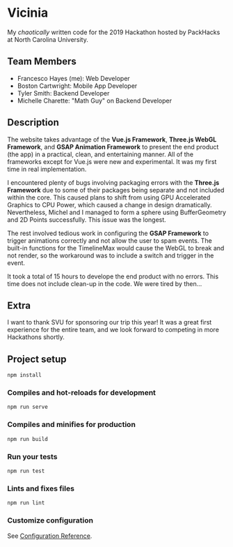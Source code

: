 # Vicinia
My *chaotically* written code for the 2019 Hackathon hosted by PackHacks at North Carolina University.

## Team Members
* Francesco Hayes (me): Web Developer
* Boston Cartwright: Mobile App Developer
* Tyler Smith: Backend Developer
* Michelle Charette: "Math Guy" on Backend Developer

## Description
The website takes advantage of the **Vue.js Framework**, **Three.js WebGL Framework**, and **GSAP Animation Framework** to present
the end product (the app) in a practical, clean, and entertaining manner. All of the frameworks except for Vue.js were new and experimental. It was my first time in real implementation.

I encountered plenty of bugs involving packaging errors with the **Three.js Framework** due to some of their packages being separate and not included within the core. This caused plans to shift from using GPU Accelerated Graphics to CPU Power, which caused a change in design dramatically. Nevertheless, Michel and I managed to form a sphere using BufferGeometry and 2D Points successfully. This issue was the longest.

The rest involved tedious work in configuring the **GSAP Framework** to trigger animations correctly and not allow the user to spam events. The built-in functions for the TimelineMax would cause the WebGL to break and not render, so the workaround was to include a switch and trigger in the event.

It took a total of 15 hours to develope the end product with no errors. This time does not include clean-up in the code. We were tired by then...

## Extra
I want to thank SVU for sponsoring our trip this year! It was a great first experience for the entire team, and we look forward to competing in more Hackathons shortly.


## Project setup
```
npm install
```

### Compiles and hot-reloads for development
```
npm run serve
```

### Compiles and minifies for production
```
npm run build
```

### Run your tests
```
npm run test
```

### Lints and fixes files
```
npm run lint
```

### Customize configuration
See [Configuration Reference](https://cli.vuejs.org/config/).
